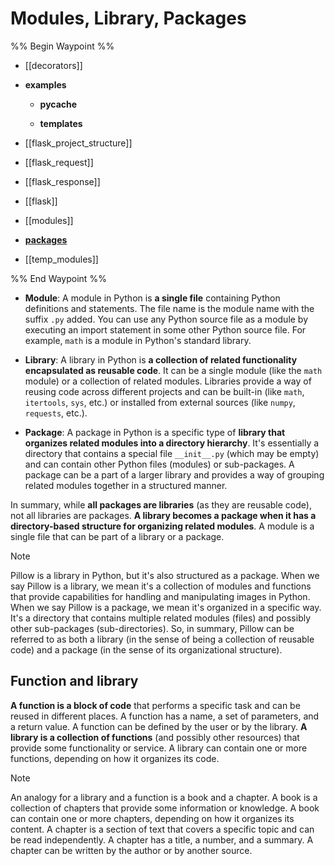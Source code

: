 # Modules, Library, Packages

%% Begin Waypoint %%
- [[decorators]]
- **examples**
	- **__pycache__**

	- **templates**

- [[flask_project_structure]]
- [[flask_request]]
- [[flask_response]]
- [[flask]]
- [[modules]]
- **[packages](./packages/packages.md)**
- [[temp_modules]]

%% End Waypoint %%

- **Module**: A module in Python is **a single file** containing Python definitions and statements. The file name is the module name with the suffix `.py` added. You can use any Python source file as a module by executing an import statement in some other Python source file. For example, `math` is a module in Python's standard library.

- **Library**: A library in Python is **a collection of related functionality encapsulated as reusable code**. It can be a single module (like the `math` module) or a collection of related modules. Libraries provide a way of reusing code across different projects and can be built-in (like `math`, `itertools`, `sys`, etc.) or installed from external sources (like `numpy`, `requests`, etc.).

- **Package**: A package in Python is a specific type of **library that organizes related modules into a directory hierarchy**. It's essentially a directory that contains a special file `__init__.py` (which may be empty) and can contain other Python files (modules) or sub-packages. A package can be a part of a larger library and provides a way of grouping related modules together in a structured manner.

In summary, while **all packages are libraries** (as they are reusable code), not all libraries are packages. **A library becomes a package when it has a directory-based structure for organizing related modules**. A module is a single file that can be part of a library or a package.

> [!NOTE]
> Pillow is a library in Python, but it's also structured as a package.
> When we say Pillow is a library, we mean it's a collection of modules and functions that provide capabilities for handling and manipulating images in Python.
> When we say Pillow is a package, we mean it's organized in a specific way. It's a directory that contains multiple related modules (files) and possibly other sub-packages (sub-directories).
> So, in summary, Pillow can be referred to as both a library (in the sense of being a collection of reusable code) and a package (in the sense of its organizational structure).

## Function and library

**A function is a block of code** that performs a specific task and can be reused in different places. A function has a name, a set of parameters, and a return value. A function can be defined by the user or by the library.
**A library is a collection of functions** (and possibly other resources) that provide some functionality or service. A library can contain one or more functions, depending on how it organizes its code.

> [!NOTE]
> An analogy for a library and a function is a book and a chapter. A book is a collection of chapters that provide some information or knowledge. A book can contain one or more chapters, depending on how it organizes its content. A chapter is a section of text that covers a specific topic and can be read independently. A chapter has a title, a number, and a summary. A chapter can be written by the author or by another source.
